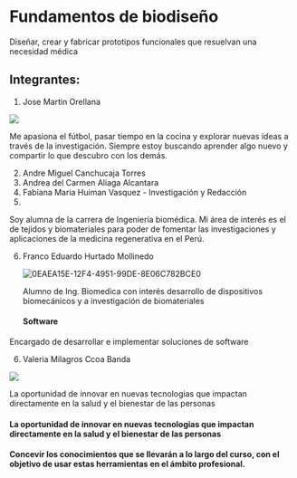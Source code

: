 # Fundamentos de biodiseño
Diseñar, crear y fabricar prototipos funcionales que resuelvan una necesidad médica
## Integrantes:
1. Jose Martin Orellana

![](https://github.com/Valeri0206/FBIO/blob/main/Foto%20Jos%C3%A9.jpeg)

   Me apasiona el fútbol, pasar tiempo en la cocina y explorar nuevas ideas a través de la investigación. Siempre estoy buscando aprender algo nuevo y compartir lo que descubro con los demás.

2. Andre Miguel Canchucaja Torres
3. Andrea del Carmen Aliaga Alcantara
4. Fabiana Maria Huiman Vasquez - Investigación y Redacción
5. 
Soy alumna de la carrera de Ingeniería biomédica. Mi área de interés es el de tejidos y biomateriales para poder de fomentar las investigaciones y aplicaciones de la medicina regenerativa en el Perú.

6. Franco Eduardo Hurtado Mollinedo

   ![0EAEA15E-12F4-4951-99DE-8E06C782BCE0](https://github.com/Valeri0206/Val/assets/164529414/c4b2f527-ff7c-4d53-90d0-cdb1a061461f)

   Alumno de Ing. Biomedica con interés
desarrollo de dispositivos biomecánicos y a investigación de biomateriales
 
      #### Software

Encargado de desarrollar e implementar  soluciones de software
   
6. Valeria Milagros Ccoa Banda 

![](https://github.com/Valeri0206/FBIO/blob/main/Foto%20Valeria.jpg)

   La oportunidad de innovar en nuevas tecnologias que impactan directamente en la salud y el bienestar de las personas



#### La oportunidad de innovar en nuevas tecnologias que impactan directamente en la salud y el bienestar de las personas
#### Concevir los conocimientos que se llevarán a lo largo del curso, con el objetivo de usar estas herramientas en el ámbito profesional.
